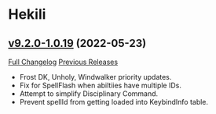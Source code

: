 # Hekili

## [v9.2.0-1.0.19](https://github.com/Hekili/hekili/tree/v9.2.0-1.0.19) (2022-05-23)
[Full Changelog](https://github.com/Hekili/hekili/compare/v9.2.0-1.0.18...v9.2.0-1.0.19) [Previous Releases](https://github.com/Hekili/hekili/releases)

- Frost DK, Unholy, Windwalker priority updates.  
- Fix for SpellFlash when abiltiies have multiple IDs.  
- Attempt to simplify Disciplinary Command.  
- Prevent spellId from getting loaded into KeybindInfo table.  
